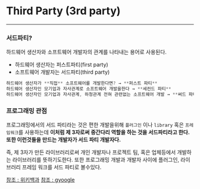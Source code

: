 # Third Party (3rd party)

---

### 서드파티?

하드웨어 생산자와 소프트웨어 개발자의 관계를 나타내는 용어로 사용된다.

- 하드웨어 생산자는 퍼스트파티(first party)
- 소프트웨어 개발자는 서드파티(third party)

```c
하드웨어 생산자가 **직접** 소프트웨어를 개발한다면? → **퍼스트 파티**
하드웨어 생산자인 모기업과 자사관계로 소프트웨어 개발을한다 → **세컨드 파티**
하드웨어 생산자인 모기업과 자사관계, 하청관계 전혀 관련없는 소프트웨어 개발 → **써드 파티**
```

### 프로그래밍 관점

프로그래밍에서의 서드 파티라는 것은 편한 개발을위해 `플러그인` 이나 `library` 혹은 `프레임워크`를 사용하는데 **이처럼 제 3자로써 중간다리 역할을 하는 것을 서드파티라고 한다. 또한 이런것들을 만드는 개발자가 서드 파티 개발자다.**

즉, 제 3자가 만든 라이브러리로써 개인 개발자나 프로젝트 팀, 혹은 업체등에서 개발하는 라이브러리를 뜻하기도한다. 또한 프로그래밍 개발과 개발자 사이에 플러그인, 라이브러리 프레임 워크를 서드 파티로 볼수있다.

[참조 : 위키백과](https://ko.wikipedia.org/wiki/%EC%84%9C%EB%93%9C_%ED%8C%8C%ED%8B%B0_%EA%B0%9C%EB%B0%9C%EC%9E%90)
[참조 : gyoogle](<https://github.com/gyoogle/tech-interview-for-developer/blob/master/Computer%20Science/Software%20Engineering/%EC%8D%A8%EB%93%9C%ED%8C%8C%ED%8B%B0(3rd%20party)%EB%9E%80.md>)
